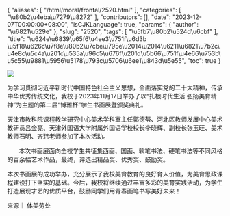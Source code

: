 {
    "aliases": [
        "/html/moral/frontal/2520.html"
    ],
    "categories": [
        "\u80b2\u4eba\u7279\u8272"
    ],
    "contributors": [],
    "date": "2023-12-07T00:00:00+08:00",
    "isCJKLanguage": true,
    "params": {
        "author": "\u6821\u529e"
    },
    "slug": "2520",
    "tags": [
        "\u5fb7\u80b2\u524d\u6cbf"
    ],
    "title": "\u624e\u6839\u65f6\u4ee3\u751f\u6d3b \u5f18\u626c\u7f8e\u80b2\u7cbe\u795e\u2014\u2014\u6211\u6821\u7b2c\u4e8c\u5c4a\u201c\u535a\u96c5\u676f\u201d\u5b66\u751f\u4e66\u753b\u5c55\u9881\u5956\u5178\u793c\u5706\u6ee1\u843d\u5e55",
    "toc": true
}

![](https://cdn.tfls.online/mirror/full/c27e1d5fa29eab884866d24cb6ed581f2439f55c.jpg)




  





  





 为学习贯彻习近平新时代中国特色社会主义思想，全面落实党的二十大精神，传承中华优秀传统文化，我校于2023年11月17日举办了以“扎根时代生活 弘扬美育精神”为主题的第二届“博雅杯”学生书画展暨颁奖典礼。




  





  





 天津市教科院课程教学研究中心美术学科室主任郭德苓、河北区教师发展中心美术教研员吕金亮、天津外国语大学附属外国语学校校长李晓辉、副校长张玉旺、美术教师石明、齐玮老师参加了本次活动。




  




       本次书画展面向全校学生共征集西画、国画、软笔书法、硬笔书法等不同风格的百余幅艺术作品，最终，评选出精品奖、优秀奖、鼓励奖。

  





  





本次书画展的成功举办，充分展示了我校美育教育的良好育人价值，为美育思政课程建设打下坚实的基础。今后，我校将继续通过丰富多彩的美育实践活动，为学生打造展现才艺的优质平台，鼓励同学们用青春画笔书写美好未来！




  





来源｜ 体美劳处


